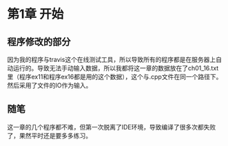 # 第1章 开始

## 程序修改的部分

因为我的程序与travis这个在线测试工具，所以导致所有的程序都是在服务器上自动运行的。导致无法手动输入数据，所以我都将这一章的数据放在了ch01_16.txt里（程序ex11和程序ex16都是用的这个数据），这个与.cpp文件在同一个路径下。然后采用了文件的IO作为输入。

## 随笔

这一章的几个程序都不难，但第一次脱离了IDE环境，导致编译了很多次都失败了，果然平时还是要多多练习。